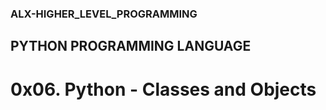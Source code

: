 ### ALX-HIGHER_LEVEL_PROGRAMMING
## PYTHON PROGRAMMING LANGUAGE
# 0x06. Python - Classes and Objects
